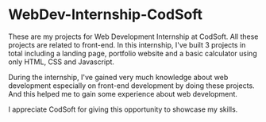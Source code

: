 # WebDev-Internship-CodSoft

These are my projects for Web Development Internship at CodSoft. All these projects are related to front-end.
In this internship, I've built 3 projects in total including a landing page, portfolio website and a basic calculator using only HTML, CSS and Javascript.

During the internship, I've gained very much knowledge about web development especially on front-end development by doing these projects. And this helped me to gain some experience about web development.

I appreciate CodSoft for giving this opportunity to showcase my skills.
